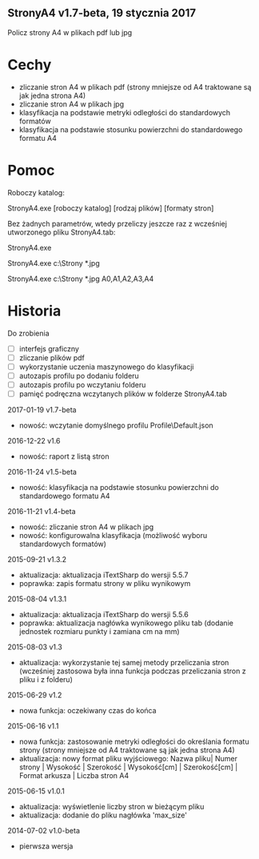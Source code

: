 ﻿StronyA4 v1.7-beta, 19 stycznia 2017
---
Policz strony A4 w plikach pdf lub jpg

# Cechy

* zliczanie stron A4 w plikach pdf (strony mniejsze od A4 traktowane są jak jedna strona A4)
* zliczanie stron A4 w plikach jpg
* klasyfikacja na podstawie metryki odległości do standardowych formatów
* klasyfikacja na podstawie stosunku powierzchni do standardowego formatu A4

# Pomoc

Roboczy katalog:

StronyA4.exe [roboczy katalog] [rodzaj plików] [formaty stron]

Bez żadnych parametrów, wtedy przeliczy jeszcze raz z wcześniej utworzonego pliku StronyA4.tab:

StronyA4.exe

StronyA4.exe c:\Strony *.jpg

StronyA4.exe c:\Strony *.jpg A0,A1,A2,A3,A4

# Historia

Do zrobienia

* [ ] interfejs graficzny
* [ ] zliczanie plików pdf
* [ ] wykorzystanie uczenia maszynowego do klasyfikacji
* [ ] autozapis profilu po dodaniu folderu
* [ ] autozapis profilu po wczytaniu folderu
* [ ] pamięć podręczna wczytanych plików w folderze StronyA4.tab

2017-01-19 v1.7-beta

* nowość: wczytanie domyślnego profilu Profile\Default.json

2016-12-22 v1.6

* nowość: raport z listą stron

2016-11-24 v1.5-beta

* nowość: klasyfikacja na podstawie stosunku powierzchni do standardowego formatu A4

2016-11-21 v1.4-beta

* nowość: zliczanie stron A4 w plikach jpg
* nowość: konfigurowalna klasyfikacja (możliwość wyboru standardowych formatów)

2015-09-21 v1.3.2

* aktualizacja: aktualizacja iTextSharp do wersji 5.5.7
* poprawka: zapis formatu strony w pliku wynikowym

2015-08-04 v1.3.1

* aktualizacja: aktualizacja iTextSharp do wersji 5.5.6
* poprawka: aktualizacja nagłówka wynikowego pliku tab (dodanie jednostek rozmiaru punkty i zamiana cm na mm)

2015-08-03 v1.3

* aktualizacja: wykorzystanie tej samej metody przeliczania stron (wcześniej zastosowa była inna funkcja podczas przeliczania stron z pliku i z folderu)

2015-06-29 v1.2

* nowa funkcja: oczekiwany czas do końca

2015-06-16 v1.1

* nowa funkcja: zastosowanie metryki odległości do określania formatu strony (strony mniejsze od A4 traktowane są jak jedna strona A4)
* aktualizacja: nowy format pliku wyjściowego: Nazwa pliku| Numer strony | Wysokość | Szerokość | Wysokość[cm] | Szerokość[cm] | Format arkusza | Liczba stron A4

2015-06-15 v1.0.1

* aktualizacja: wyświetlenie liczby stron w bieżącym pliku
* aktualizacja: dodanie do pliku nagłówka 'max_size'

2014-07-02 v1.0-beta

* pierwsza wersja
